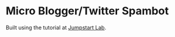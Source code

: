 # Micro Blogger/Twitter Spambot

Built using the tutorial at [Jumpstart Lab](http://tutorials.jumpstartlab.com/projects/microblogger.html).